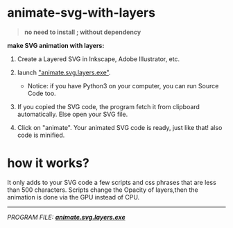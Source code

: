 <meta name='keywords' content='svg, SVG, animation, animated, svg layers, layer, animation inkscape, svg animation, animated svg, animation Illustrator, animated layers, animation layer'>

# animate-svg-with-layers
> **no need to install ; without dependency**

**make SVG animation with layers:**

1. Create a Layered SVG in Inkscape, Adobe Illustrator, etc.

2. launch ["animate.svg.layers.exe"](https://github.com/aad1416/animate-svg-with-layers/releases). 
      * Notice: if you have Python3 on your computer, you can run Source Code too.

3. If you copied the SVG code, the program fetch it from clipboard automatically. Else open your SVG file.

4. Click on "animate". Your animated SVG code is ready, just like that! also code is minified.

# how it works?

It only adds to your SVG code a few scripts and css phrases that are less than 500 characters.
Scripts change the Opacity of layers,then the animation is done via the GPU instead of CPU.

---
*PROGRAM FILE:* [***animate.svg.layers.exe***](https://github.com/aad1416/animate-svg-with-layers/releases)
